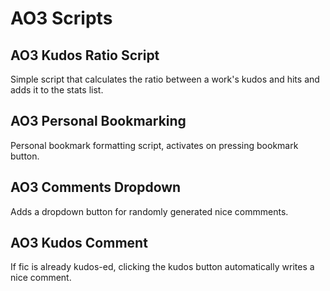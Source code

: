 # AO3 Scripts

## AO3 Kudos Ratio Script

Simple script that calculates the ratio between a work's kudos and hits and adds it to the stats list.

## AO3 Personal Bookmarking

Personal bookmark formatting script, activates on pressing bookmark button.

## AO3 Comments Dropdown

Adds a dropdown button for randomly generated nice commments.

## AO3 Kudos Comment

If fic is already kudos-ed, clicking the kudos button automatically writes a nice comment.
